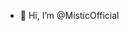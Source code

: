 - 👋 Hi, I’m @MisticOfficial

<!---
MisticOfficial/MisticOfficial is a ✨ special ✨ repository because its `README.md` (this file) appears on your GitHub profile.
You can click the Preview link to take a look at your changes.
--->
